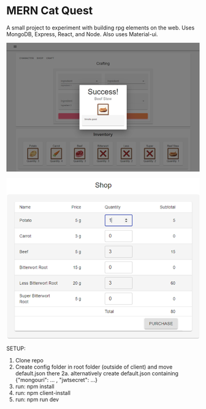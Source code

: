 # MERN Cat Quest
A small project to experiment with building rpg elements on the web. Uses MongoDB, Express, React, and Node. Also uses Material-ui. 

![Crafting Screen](https://github.com/itsyukai/mern-cat-quest/blob/master/client/public/images/CatQuest_Crafting.PNG)

![Shopping Screen](https://github.com/itsyukai/mern-cat-quest/blob/master/client/public/images/CatQuest_Shop.PNG)

SETUP:
1. Clone repo
2. Create config folder in root folder (outside of client) and move default.json there
  2a. alternatively create default.json containing {"mongouri": ... , "jwtsecret": ...}
3. run: npm install
4. run: npm client-install
5. run: npm run dev

